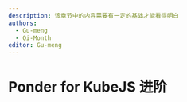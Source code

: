 ```yaml
---
description: 该章节中的内容需要有一定的基础才能看得明白
authors:
  - Gu-meng
  - Qi-Month
editor: Gu-meng
---
```


# Ponder for KubeJS 进阶
